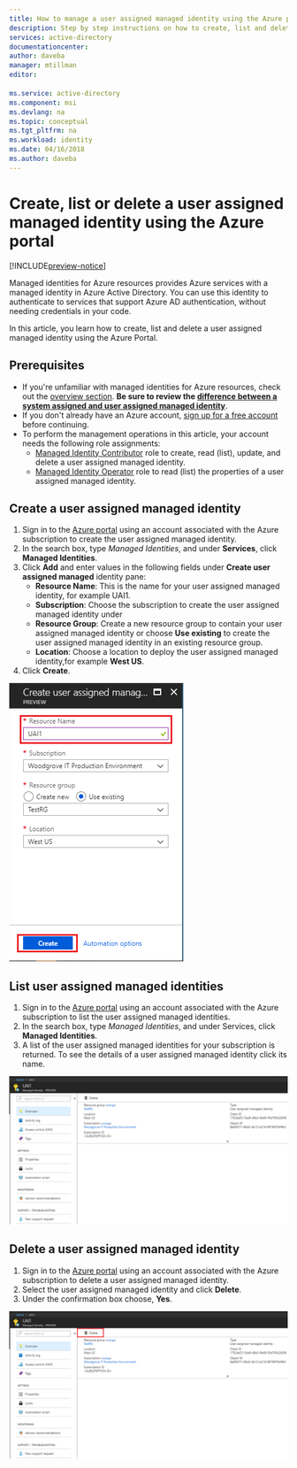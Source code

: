 ```yaml
---
title: How to manage a user assigned managed identity using the Azure portal
description: Step by step instructions on how to create, list and delete a user assigned managed identity.
services: active-directory
documentationcenter: 
author: daveba
manager: mtillman
editor: 

ms.service: active-directory
ms.component: msi
ms.devlang: na
ms.topic: conceptual
ms.tgt_pltfrm: na
ms.workload: identity
ms.date: 04/16/2018
ms.author: daveba
---
```


# Create, list or delete a user assigned managed identity using the Azure portal

[!INCLUDE[preview-notice](~/includes/active-directory-msi-preview-notice-ua.md)]

Managed identities for Azure resources provides Azure services with a managed identity in Azure Active Directory. You can use this identity to authenticate to services that support Azure AD authentication, without needing credentials in your code. 

In this article, you learn how to create, list and delete a user assigned managed identity using the Azure Portal.

## Prerequisites

- If you're unfamiliar with managed identities for Azure resources, check out the [overview section](overview.md). **Be sure to review the [difference between a system assigned and user assigned managed identity](overview.md#how-does-it-work)**.
- If you don't already have an Azure account, [sign up for a free account](https://azure.microsoft.com/free/) before continuing.
- To perform the management operations in this article, your account needs the following role assignments:
    - [Managed Identity Contributor](/azure/role-based-access-control/built-in-roles#managed-identity-contributor) role to create, read (list), update, and delete a user assigned managed identity.
    - [Managed Identity Operator](/azure/role-based-access-control/built-in-roles#managed-identity-operator) role to read (list) the properties of a user assigned managed identity.

## Create a user assigned managed identity

1. Sign in to the [Azure portal](https://portal.azure.com) using an account associated with the Azure subscription to create the user assigned managed identity.
2. In the search box, type *Managed Identities*, and under **Services**, click **Managed Identities**.
3. Click **Add** and enter values in the following fields under **Create user assigned managed** identity pane:
   - **Resource Name**: This is the name for your user assigned managed identity, for example UAI1.
   - **Subscription**: Choose the subscription to create the user assigned managed identity under
   - **Resource Group**: Create a new resource group to contain your user assigned managed identity or choose **Use existing** to create the user assigned managed identity in an existing resource group.
   - **Location**: Choose a location to deploy the user assigned managed identity,for example **West US**.
4. Click **Create**.

![Create a user assigned managed identity](./media/how-to-manage-ua-identity-portal/create-user-assigned-managed-identity-portal.png)

## List user assigned managed identities

1. Sign in to the [Azure portal](https://portal.azure.com) using an account associated with the Azure subscription to list the user assigned managed identities.
2. In the search box, type *Managed Identities*, and under Services, click **Managed Identities**.
3. A list of the user assigned managed identities for your subscription is returned.  To see the details of a user assigned managed identity click its name.

![List user assigned managed identity](./media/how-to-manage-ua-identity-portal/list-user-assigned-managed-identity-portal.png)

## Delete a user assigned managed identity

1. Sign in to the [Azure portal](https://portal.azure.com) using an account associated with the Azure subscription to delete a user assigned managed identity.
2. Select the user assigned managed identity and click **Delete**.
3. Under the confirmation box choose, **Yes**.

![Delete user assigned managed identity](./media/how-to-manage-ua-identity-portal/delete-user-assigned-managed-identity-portal.png)